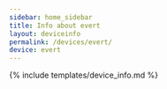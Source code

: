 ```yaml
---
sidebar: home_sidebar
title: Info about evert
layout: deviceinfo
permalink: /devices/evert/
device: evert
---
```

{% include templates/device_info.md %}

